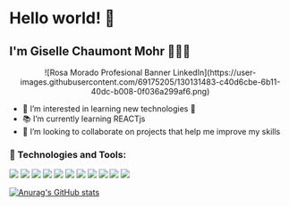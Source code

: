  <h1>Hello world! 💫</h1>
 <h2>I'm Giselle Chaumont Mohr 👋👩‍💻</h2>
 
<p align="center">
  ![Rosa Morado Profesional Banner LinkedIn](https://user-images.githubusercontent.com/69175205/130131483-c40d6cbe-6b11-40dc-b008-0f036a299af6.png)
</p>

 
 
<ul>
<li> 👀 I’m interested in learning new technologies 🤖 </li>
<li>📚 I’m currently learning REACTjs </li>
<li>💞️ I’m looking to collaborate on projects that help me improve my skills </li>
</ul>

### 🔧 Technologies and Tools: 

<img src = "https://img.shields.io/badge/-HTML5-E34F26?style=flat&logo=html5&logoColor=white"> <img src = "https://img.shields.io/badge/-CSS3-1572B6?style=flat&logo=css3&logoColor=white">
<img src="https://img.shields.io/badge/-Bootstrap-563D7C?style=flat&logo=bootstrap&logoColor=white">
<img src="https://img.shields.io/badge/-JavaScript-eed718?style=flat&logo=javascript&logoColor=ffffff">
<img src="https://img.shields.io/badge/-React-000000?style=flat&logo=react&logoColor=00c8ff">
<img src="https://img.shields.io/badge/-MySQL-F29111?style=flat&logo=mysql&logoColor=FFFFFF">
<img src="https://img.shields.io/badge/-Express.js-787878?style=flat">
<img src="https://img.shields.io/badge/-Node.js-3C873A?style=flat&logo=Node.js&logoColor=white">
<img src="http://img.shields.io/badge/-Git-F1502F?style=flat&logo=git&logoColor=FFFFFF">
<img src="http://img.shields.io/badge/-Github-000000?style=flat&logo=github&logoColor=FFFFFF">
<img src="http://img.shields.io/badge/-VS%20Code-007ACC?style=flat&logo=visual%20studio%20code&logoColor=white">



 [![Anurag's GitHub stats](https://github-readme-stats.vercel.app/api?username=gisellechaumont)](https://github.com/anuraghazra/github-readme-stats)


<!---
gisellechaumont/gisellechaumont is a ✨ special ✨ repository because its `README.md` (this file) appears on your GitHub profile.
You can click the Preview link to take a look at your changes.
--->
